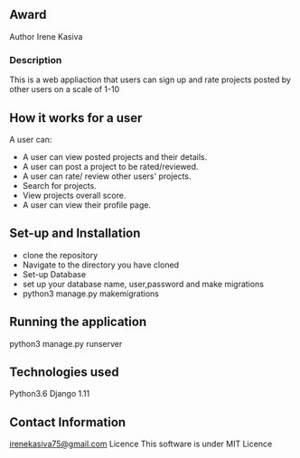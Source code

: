 ## Award
Author Irene Kasiva
### Description
This is a web appliaction that users can sign up and rate projects posted by other users on a scale of 1-10

## How it works for a user
A user can:
* A user can view posted projects and their details.
* A user can post a project to be rated/reviewed.
* A user can rate/ review other users' projects.
* Search for projects.
* View projects overall score.
* A user can view their profile page.
## Set-up and Installation
* clone the repository
* Navigate to the directory you have cloned
* Set-up Database
* set up your database name, user,password and make migrations
* python3 manage.py makemigrations
## Running the application
python3 manage.py runserver
## Technologies used
Python3.6
Django 1.11
## Contact Information
irenekasiva75@gmail.com
Licence
This software is under MIT Licence